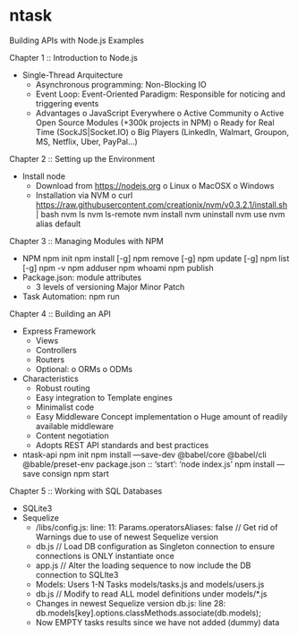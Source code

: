 # ntask
Building APIs with Node.js Examples

Chapter 1 :: Introduction to Node.js
- Single-Thread Arquitecture
  + Asynchronous programming: Non-Blocking IO
  + Event Loop: Event-Oriented Paradigm: Responsible for noticing and triggering events
  + Advantages
    o JavaScript Everywhere
    o Active Community
    o Active Open Source Modules (+300k projects in NPM)
    o Ready for Real Time (SockJS|Socket.IO)
    o Big Players (LinkedIn, Walmart, Groupon, MS, Netflix, Uber, PayPal…)

Chapter 2 :: Setting up the Environment
- Install node
  + Download from https://nodejs.org
    o Linux
    o MacOSX
    o Windows
  + Installation via NVM
    o curl https://raw.githubusercontent.com/creationix/nvm/v0.3.2.1/install.sh | bash
      nvm  ls
      nvm ls-remote
      nvm install
      nvm uninstall
      nvm use
      nvm alias default

Chapter 3 :: Managing Modules with NPM
- NPM
  npm init
  npm install [-g]
  npm remove [-g]
  npm update [-g]
  npm list [-g]
  npm -v
  npm adduser
  npm whoami
  npm publish
- Package.json: module attributes
  + 3 levels of versioning
    Major
    Minor
    Patch
- Task Automation: npm run <command>

Chapter 4 :: Building an API
- Express Framework
  + Views
  + Controllers
  + Routers
  + Optional:
    o ORMs
    o ODMs
- Characteristics
  + Robust routing
  + Easy integration to Template engines
  + Minimalist code
  + Easy Middleware Concept implementation
    o Huge amount of readily available middleware
  + Content negotiation
  + Adopts REST API standards and best practices
- ntask-api
  npm init
  npm install —save-dev @babel/core @babel/cli @bable/preset-env
  package.json :: ‘start’: ‘node index.js’
  npm install —save consign
  npm start

Chapter 5 :: Working with SQL Databases
- SQLite3
- Sequelize
  + /libs/config.js: line: 11: Params.operatorsAliases: false // Get rid of Warnings due to use of newest Sequelize version
  + db.js // Load DB configuration as Singleton connection to ensure connections is ONLY instantiate once
  + app.js // Alter the loading sequence to now include the DB connection to SQLIte3
  + Models: Users 1-N Tasks models/tasks.js and models/users.js
  + db.js // Modify to read ALL model definitions under models/*.js
  + Changes in newest Sequelize version db.js: line 28: db.models[key].options.classMethods.associate(db.models);
  + Now EMPTY tasks results since we have not added (dummy) data
